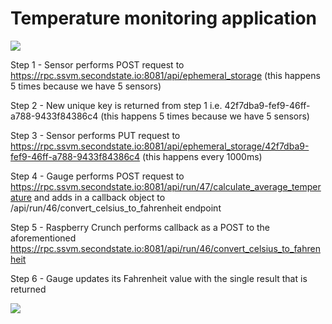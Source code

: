 # Temperature monitoring application

![](https://raw.githubusercontent.com/second-state/wasm-joey/master/images/temperature_monitoring_application_overview.png)

Step 1 - Sensor performs POST request to https://rpc.ssvm.secondstate.io:8081/api/ephemeral_storage (this happens 5 times because we have 5 sensors)

Step 2 - New unique key is returned from step 1 i.e. 42f7dba9-fef9-46ff-a788-9433f84386c4 (this happens 5 times because we have 5 sensors)

Step 3 - Sensor performs PUT request to https://rpc.ssvm.secondstate.io:8081/api/ephemeral_storage/42f7dba9-fef9-46ff-a788-9433f84386c4 (this happens every 1000ms)

Step 4 - Gauge performs POST request to https://rpc.ssvm.secondstate.io:8081/api/run/47/calculate_average_temperature and adds in a callback object to /api/run/46/convert_celsius_to_fahrenheit endpoint

Step 5 - Raspberry Crunch performs callback as a POST to the aforementioned https://rpc.ssvm.secondstate.io:8081/api/run/46/convert_celsius_to_fahrenheit

Step 6 - Gauge updates its Fahrenheit value with the single result that is returned

![](https://raw.githubusercontent.com/second-state/wasm-joey/master/images/temperature_monitoring_application_dashboard.png)


